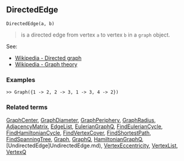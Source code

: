 ## DirectedEdge

``` 
DirectedEdge(a, b)
```

> is a directed edge from vertex `a` to vertex `b` in a `graph` object.


See:
* [Wikipedia - Directed graph](https://en.wikipedia.org/wiki/Directed_graph)
* [Wikipedia - Graph theory](https://en.wikipedia.org/wiki/Graph_theory)
 

### Examples

```
>> Graph({1 -> 2, 2 -> 3, 1 -> 3, 4 -> 2})

```


### Related terms 
[GraphCenter](GraphCenter.md), [GraphDiameter](GraphDiameter.md), [GraphPeriphery](GraphPeriphery.md), [GraphRadius](GraphRadius.md), [AdjacencyMatrix](AdjacencyMatrix.md), [EdgeList](EdgeList.md),
[EulerianGraphQ](EulerianGraphQ.md), [FindEulerianCycle](FindEulerianCycle.md), [FindHamiltonianCycle](FindHamiltonianCycle.md), [FindVertexCover](FindVertexCover.md), [FindShortestPath](FindShortestPath.md), [FindSpanningTree](FindSpanningTree.md), [Graph](Graph.md), [GraphQ](GraphQ.md), [HamiltonianGraphQ](HamiltonianGraphQ.md), [UndirectedEdge]UndirectedEdge.md),
[VertexEccentricity](VertexEccentricity.md), [VertexList](VertexList.md), [VertexQ](VertexQ.md) 
